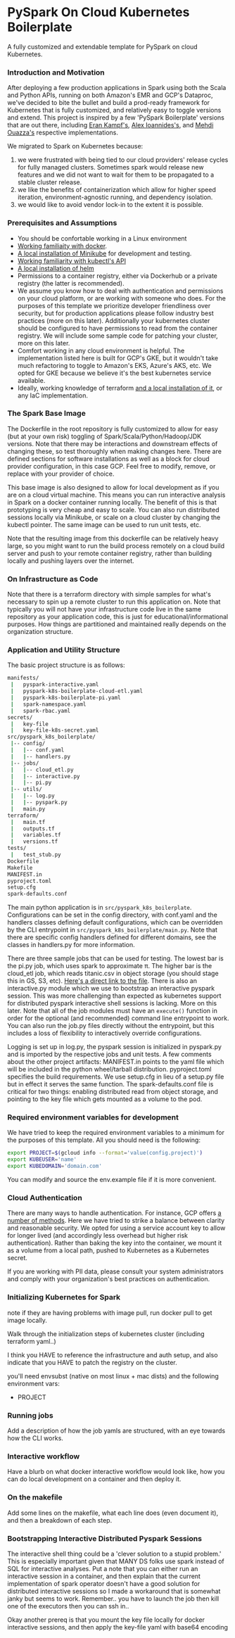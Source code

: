 # PySpark On Cloud Kubernetes Boilerplate

A fully customized and extendable template for PySpark on cloud Kubernetes.

### Introduction and Motivation
After deploying a few production applications in Spark using both the Scala and
Python APIs, running on both Amazon's EMR and GCP's Dataproc, we've decided to 
bite the bullet and build a prod-ready framework for Kubernetes that is fully
customized, and relatively easy to toggle versions and extend. This project is 
inspired by a few 'PySpark Boilerplate' versions that are out there, including
[Eran Kampf's](https://github.com/ekampf/PySpark-Boilerplate),
[Alex Ioannides's](https://github.com/AlexIoannides/pyspark-example-project), 
and [Mehdi Ouazza's](https://github.com/mehd-io/pyspark-boilerplate-mehdio)
respective implementations. 

We migrated to Spark on Kubernetes because:

1. we were frustrated with being tied 
to our cloud providers' release cycles for fully managed clusters. Sometimes
spark would release new features and we did not want to wait for them to be
propagated to a stable cluster release. 
2. we like the benefits of containerization which allow for higher speed 
iteration, environment-agnostic running, and dependency isolation. 
3. we would like to avoid vendor lock-in to the extent it is possible. 


### Prerequisites and Assumptions

- You should be confortable working in a Linux environment 
- [Working familiaity with docker](https://www.docker.com/get-started).
- [A local installation of Minikube](https://minikube.sigs.k8s.io/docs/start/) 
for development and testing.
- [Working familiarity with kubectl's API](https://kubernetes.io/docs/tasks/tools/)
- [A local installation of helm](https://helm.sh/docs/intro/quickstart/)
- Permissions to a container registry, either via Dockerhub or a private
registry (the latter is recommended). 
- We assume you know how to deal with authentication and permissions on your
 cloud platform, or are working with someone who does. For the purposes of
 this template we prioritize developer friendliness over security, but for 
 production applications please follow industry best practices (more on this
 later). Additionally your kubernetes cluster should be configured to have 
 permissions to read from the container registry. We will include some sample 
 code for patching your cluster, more on this later.
- Comfort working in any cloud environment is helpful. The implementation listed
here is built for GCP's GKE, but it wouldn't take much refactoring to toggle to 
Amazon's EKS, Azure's AKS, etc. We opted for GKE because we believe it's the 
best kubernetes service available. 
- Ideally, working knowledge of terraform 
[and a local installation of it](https://learn.hashicorp.com/tutorials/terraform/install-cli),
or any IaC implementation.


### The Spark Base Image
The Dockerfile in the root repository is fully customized to allow for easy
(but at your own risk) toggling of Spark/Scala/Python/Hadoop/JDK versions. 
Note that there may be interactions and downstream effects of changing these, 
so test thoroughly when making changes here. There are defined sections for 
software installations as well as a block for cloud provider configuration, in
this case GCP. Feel free to modify, remove, or replace with your provider of 
choice.

This base image is also designed to allow for local development as if you are
on a cloud virtual machine. This means you can run interactive analysis in
Spark on a docker container running locally. The benefit of this is that 
prototyping is very cheap and easy to scale. You can also run distributed 
sessions locally via Minikube, or scale on a cloud cluster by changing the 
kubectl pointer. The same image can be used to run unit tests, etc. 

Note that the resulting image from this dockerfile can be relatively heavy large,
so you might want to run the build process remotely on a cloud build server and 
push to your remote container registry, rather than building locally and 
pushing layers over the internet.



### On Infrastructure as Code 

Note that there is a terraform directory with simple samples for what's 
necessary to spin up a remote cluster to run this application on. Note that 
typically you will not have your infrastructure code live in the same repository
as your application code, this is just for educational/informational purposes. 
How things are partitioned and maintained really depends on the organization
structure. 


### Application and Utility Structure

The basic project structure is as follows:

```bash
manifests/
 |   pyspark-interactive.yaml
 |   pyspark-k8s-boilerplate-cloud-etl.yaml
 |   pyspark-k8s-boilerplate-pi.yaml
 |   spark-namespace.yaml
 |   spark-rbac.yaml
secrets/
 |   key-file
 |   key-file-k8s-secret.yaml
src/pyspark_k8s_boilerplate/
 |-- config/
 |   |-- conf.yaml
 |   |-- handlers.py
 |-- jobs/
 |   |-- cloud_etl.py
 |   |-- interactive.py
 |   |-- pi.py
 |-- utils/
 |   |-- log.py
 |   |-- pyspark.py
 |   main.py
terraform/
 |   main.tf
 |   outputs.tf
 |   variables.tf
 |   versions.tf
tests/
 |   test_stub.py
Dockerfile
Makefile
MANIFEST.in
pyproject.toml
setup.cfg
spark-defaults.conf
```

The main python application is in `src/pyspark_k8s_boilerplate`. Configurations
can be set in the config directory, with conf.yaml and the handlers classes 
defining default configurations, which can be overridden by the CLI entrypoint 
in `src/pyspark_k8s_boilerplate/main.py`. Note that there are specific config
handlers defined for different domains, see the classes in handlers.py for more
information. 

There are three sample jobs that can be used for testing. The lowest bar is 
the pi.py job, which uses spark to approximate π. The higher bar is the 
cloud_etl job, which reads titanic.csv in object storage (you should stage 
this in GS, S3, etc). 
[Here's a direct link to the file](https://raw.githubusercontent.com/datasciencedojo/datasets/master/titanic.csv). 
There is also an interactive.py module which we use to bootstrap an interactive
pyspark session. This was more challenging than expected as kubernetes support 
for distributed pyspark interactive shell sessions is lacking. More on this later. Note that all of the job modules must have an `execute()` function in order
for the optional (and recommended) command line entrypoint to work. You can also
run the job.py files directly without the entrypoint, but this includes a loss 
of flexibility to interactively override configurations.

Logging is set up in log.py, the pyspark session is initialized in pyspark.py
and is imported by the respective jobs and unit tests. A few comments about the other project artifacts: MANIFEST.in points to the 
yaml file which will be included in the python wheel/tarball distribution. 
pyproject.toml specifies the build requirements. We use setup.cfg in lieu of 
a setup.py file but in effect it serves the same function. The spark-defaults.conf file is critical for two things: enabling distributed
read from object storage, and pointing to the key file which gets mounted as a 
volume to the pod. 

### Required environment variables for development 

We have tried to keep the required environment variables to a minimum for the 
purposes of this template. All you should need is the following:

```bash
export PROJECT=$(gcloud info --format='value(config.project)')
export KUBEUSER='name'
export KUBEDOMAIN='domain.com'
```
You can modify and source the env.example file if it is more convenient. 

### Cloud Authentication
There are many ways to handle authentication. For instance, GCP offers
[a number of methods](https://cloud.google.com/container-registry/docs/advanced-authentication). 
Here we have tried to strike a balance between clarity and reasonable security. 
We opted for using a service account key to allow for longer lived
(and accordingly less overhead but higher risk authentication). Rather than 
baking the key into the container, we mount it as a volume from a local path, 
pushed to Kubernetes as a Kubernetes secret. 

If you are working with PII data, please consult your system administrators and
comply with your organization's best practices on authentication. 


### Initializing Kubernetes for Spark

note if they are having problems with image pull, run docker pull to get image locally.

Walk through the initialization steps of kubernetes cluster (including terraform yaml..)

I think you HAVE to reference the infrastructure and auth setup, and also indicate that you HAVE to patch the registry on the cluster. 

you'll need envsubst (native on most linux + mac dists) and the following environment vars:
- PROJECT 


### Running jobs

Add a description of how the job yamls are structured, with an eye towards how the CLI works.

### Interactive workflow

Have a blurb on what docker interactive workflow would look like, how you can do local development on a container and then deploy it. 

### On the makefile 

Add some lines on the makefile, what each line does (even document it), and then a breakdown of each step. 

### Bootstrapping Interactive Distributed Pyspark Sessions 

The interactive shell thing could be a 'clever solution to a stupid problem.' This is especially important given that MANY DS folks use spark instead of SQL for interactive analyses. Put a note that you can either run an interactive session in a container, and then explain that the current implementation of spark operator doesn't have a good solution for distributed interactive sessions so I made a workaround that is somewhat janky but seems to work. Remember.. you have to launch the job then kill one of the executors then you can ssh in.. 

Okay another prereq is that you mount the key file locally for docker interactive sessions, and then apply the key-file yaml with base64 encoding
